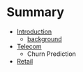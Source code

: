 # Summary

* [Introduction](README.md)
   * [background](background.md)
* [Telecom](chapter1.md)
   * Churn Prediction
* [Retail](retail.md)

